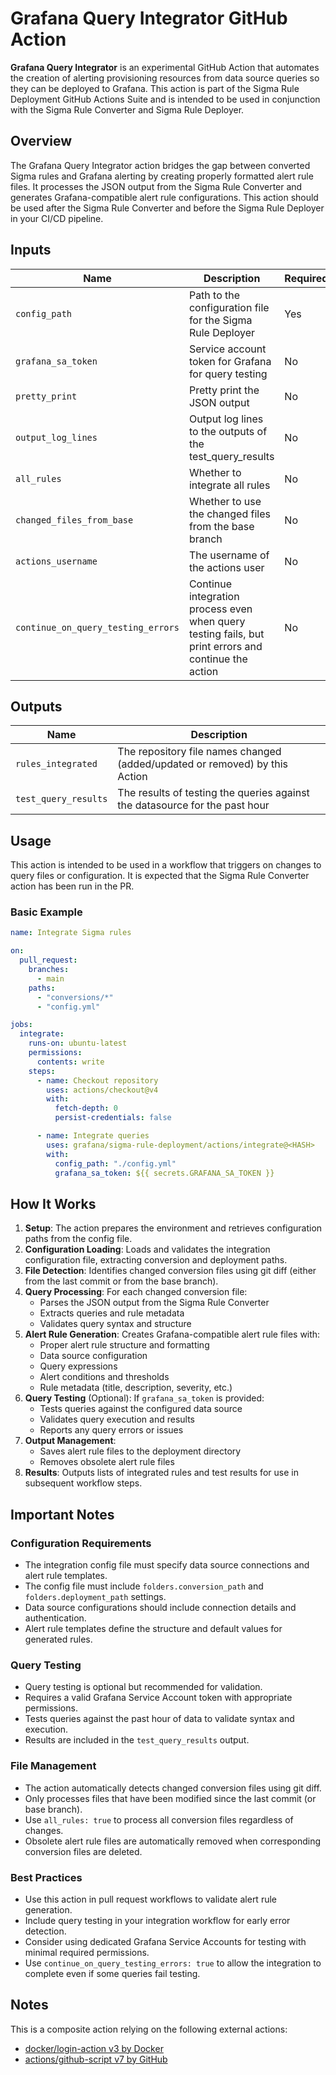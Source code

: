 # Grafana Query Integrator GitHub Action

**Grafana Query Integrator** is an experimental GitHub Action that automates the creation of alerting provisioning resources from data source queries so they can be deployed to Grafana. This action is part of the Sigma Rule Deployment GitHub Actions Suite and is intended to be used in conjunction with the Sigma Rule Converter and Sigma Rule Deployer.

## Overview

The Grafana Query Integrator action bridges the gap between converted Sigma rules and Grafana alerting by creating properly formatted alert rule files. It processes the JSON output from the Sigma Rule Converter and generates Grafana-compatible alert rule configurations. This action should be used after the Sigma Rule Converter and before the Sigma Rule Deployer in your CI/CD pipeline.

## Inputs

| Name                               | Description                                                                                          | Required | Default               |
| ---------------------------------- | ---------------------------------------------------------------------------------------------------- | -------- | --------------------- |
| `config_path`                      | Path to the configuration file for the Sigma Rule Deployer                                           | Yes      | `""`                  |
| `grafana_sa_token`                 | Service account token for Grafana for query testing                                                  | No       | `""`                  |
| `pretty_print`                     | Pretty print the JSON output                                                                         | No       | `false`               |
| `output_log_lines`                 | Output log lines to the outputs of the test_query_results                                            | No       | `false`               |
| `all_rules`                        | Whether to integrate all rules                                                                       | No       | `false`               |
| `changed_files_from_base`          | Whether to use the changed files from the base branch                                                | No       | `false`               |
| `actions_username`                 | The username of the actions user                                                                     | No       | `github-actions[bot]` |
| `continue_on_query_testing_errors` | Continue integration process even when query testing fails, but print errors and continue the action | No       | `true`                |

## Outputs

| Name                 | Description                                                                 |
| -------------------- | --------------------------------------------------------------------------- |
| `rules_integrated`   | The repository file names changed (added/updated or removed) by this Action |
| `test_query_results` | The results of testing the queries against the datasource for the past hour |

## Usage

This action is intended to be used in a workflow that triggers on changes to query files or configuration.
It is expected that the Sigma Rule Converter action has been run in the PR.

### Basic Example

```yaml
name: Integrate Sigma rules

on:
  pull_request:
    branches:
      - main
    paths:
      - "conversions/*"
      - "config.yml"

jobs:
  integrate:
    runs-on: ubuntu-latest
    permissions:
      contents: write
    steps:
      - name: Checkout repository
        uses: actions/checkout@v4
        with:
          fetch-depth: 0
          persist-credentials: false

      - name: Integrate queries
        uses: grafana/sigma-rule-deployment/actions/integrate@<HASH>
        with:
          config_path: "./config.yml"
          grafana_sa_token: ${{ secrets.GRAFANA_SA_TOKEN }}
```

## How It Works

1. **Setup**: The action prepares the environment and retrieves configuration paths from the config file.
2. **Configuration Loading**: Loads and validates the integration configuration file, extracting conversion and deployment paths.
3. **File Detection**: Identifies changed conversion files using git diff (either from the last commit or from the base branch).
4. **Query Processing**: For each changed conversion file:
   - Parses the JSON output from the Sigma Rule Converter
   - Extracts queries and rule metadata
   - Validates query syntax and structure
5. **Alert Rule Generation**: Creates Grafana-compatible alert rule files with:
   - Proper alert rule structure and formatting
   - Data source configuration
   - Query expressions
   - Alert conditions and thresholds
   - Rule metadata (title, description, severity, etc.)
6. **Query Testing** (Optional): If `grafana_sa_token` is provided:
   - Tests queries against the configured data source
   - Validates query execution and results
   - Reports any query errors or issues
7. **Output Management**:
   - Saves alert rule files to the deployment directory
   - Removes obsolete alert rule files
8. **Results**: Outputs lists of integrated rules and test results for use in subsequent workflow steps.

## Important Notes

### Configuration Requirements

- The integration config file must specify data source connections and alert rule templates.
- The config file must include `folders.conversion_path` and `folders.deployment_path` settings.
- Data source configurations should include connection details and authentication.
- Alert rule templates define the structure and default values for generated rules.

### Query Testing

- Query testing is optional but recommended for validation.
- Requires a valid Grafana Service Account token with appropriate permissions.
- Tests queries against the past hour of data to validate syntax and execution.
- Results are included in the `test_query_results` output.

### File Management

- The action automatically detects changed conversion files using git diff.
- Only processes files that have been modified since the last commit (or base branch).
- Use `all_rules: true` to process all conversion files regardless of changes.
- Obsolete alert rule files are automatically removed when corresponding conversion files are deleted.

### Best Practices

- Use this action in pull request workflows to validate alert rule generation.
- Include query testing in your integration workflow for early error detection.
- Consider using dedicated Grafana Service Accounts for testing with minimal required permissions.
- Use `continue_on_query_testing_errors: true` to allow the integration to complete even if some queries fail testing.

## Notes

This is a composite action relying on the following external actions:

- [docker/login-action v3 by Docker](https://github.com/docker/login-action)
- [actions/github-script v7 by GitHub](https://github.com/actions/github-script)
